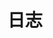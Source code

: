 ---
title: 日志
icon: mysql_log
dir:
  order: 3
  collapsible: false
index: false
article: false
timeline: false
---